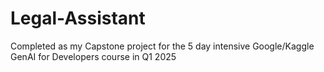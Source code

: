 # Legal-Assistant
Completed as my Capstone project for the 5 day intensive Google/Kaggle GenAI for Developers course in Q1 2025
